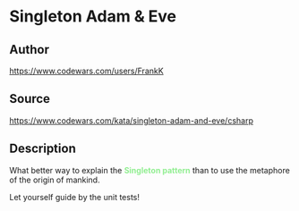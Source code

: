 # Singleton Adam & Eve

## Author
https://www.codewars.com/users/FrankK

## Source
https://www.codewars.com/kata/singleton-adam-and-eve/csharp

## Description

What better way to explain the <span style="color:lightgreen">**Singleton pattern** </span> than to use the metaphore of the origin of mankind. 

Let yourself guide by the unit tests!